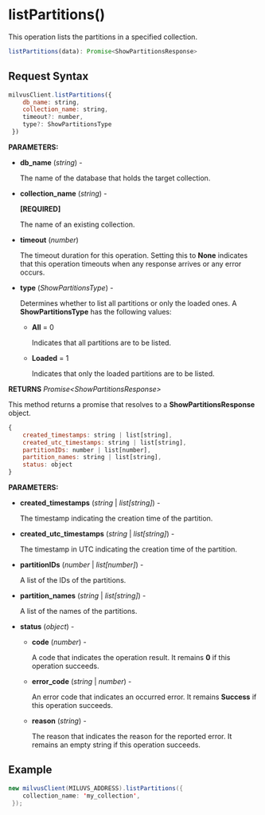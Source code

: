 # listPartitions()

This operation lists the partitions in a specified collection.

```javascript
listPartitions(data): Promise<ShowPartitionsResponse>
```

## Request Syntax

```javascript
milvusClient.listPartitions({
    db_name: string,
    collection_name: string,
    timeout?: number,
    type?: ShowPartitionsType
 })
```

**PARAMETERS:**

- **db_name** (*string*) -

    The name of the database that holds the target collection.

- **collection_name** (*string*) -

    **[REQUIRED]**

    The name of an existing collection.

- **timeout** (*number*)  

    The timeout duration for this operation. Setting this to **None** indicates that this operation timeouts when any response arrives or any error occurs.

- **type** (*ShowPartitionsType*) - 

    Determines whether to list all partitions or only the loaded ones. A **ShowPartitionsType** has the following values:

    - **All** = 0

        Indicates that all partitions are to be listed.

    - **Loaded** = 1

        Indicates that only the loaded partitions are to be listed.

**RETURNS** *Promise\<ShowPartitionsResponse>*

This method returns a promise that resolves to a **ShowPartitionsResponse** object.

```javascript
{
    created_timestamps: string | list[string],
    created_utc_timestamps: string | list[string],
    partitionIDs: number | list[number],
    partition_names: string | list[string],
    status: object
}
```

**PARAMETERS:**

- **created_timestamps** (*string* | *list[string]*) -

    The timestamp indicating the creation time of the partition.

- **created_utc_timestamps** (*string* | *list[string]*) -

    The timestamp in UTC indicating the creation time of the partition.

- **partitionIDs** (*number* | *list[number]*) -

    A list of the IDs of the partitions.

- **partition_names** (*string* | *list[string]*) -

    A list of the names of the partitions.

- **status** (*object*) -

    - **code** (*number*) -

        A code that indicates the operation result. It remains **0** if this operation succeeds.

    - **error_code** (*string* | *number*) -

        An error code that indicates an occurred error. It remains **Success** if this operation succeeds. 

    - **reason** (*string*) - 

        The reason that indicates the reason for the reported error. It remains an empty string if this operation succeeds.

## Example

```java
new milvusClient(MILUVS_ADDRESS).listPartitions({
    collection_name: 'my_collection',
 });
```

